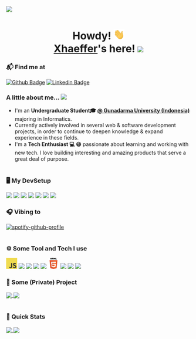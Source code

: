 <h1><img src="https://github.com/amandewatnitrr/amandewatnitrr/blob/main/header_.png?raw=true"></h1>
<h1 align="center">Howdy! <img width="30px" margin="0px" src="https://raw.githubusercontent.com/ABSphreak/ABSphreak/master/gifs/Hi.gif"><br><a href="https://github.com/xhaeffer">Xhaeffer</a>'s here! <img height="30px" src="https://emojis.slackmojis.com/emojis/images/1531849430/4246/blob-sunglasses.gif?1531849430"></h1>


### 📬 Find me at
[![Github Badge](http://img.shields.io/badge/-Github-black?style=flat-square&logo=github)](https://github.com/xhaeffer/)
[![Linkedin Badge](https://img.shields.io/badge/-LinkedIn-blue?style=flat-square&logo=Linkedin&logoColor=white)](https://www.linkedin.com/in/subhansp/)


### A little about me...  <img src="https://media.giphy.com/media/VgCDAzcKvsR6OM0uWg/giphy.gif" width="50"> 
- I'm an **Undergraduate Student🎓 [@ Gunadarma University (Indonesia)](https://www.gunadarma.ac.id/)** majoring in Informatics.
- Currently actively involved in several web & software development projects, in order to continue to deepen knowledge & expand experience in these fields.
- I'm a **Tech Enthusiast 💻 😃** passionate about learning and working with new tech. I love building interesting and amazing products that serve a great deal of purpose.
<br/><br/>

  
### 🖥️ My DevSetup
<img src="https://img.shields.io/badge/Ideapad-555555.svg?&style=flat-square&logo=Lenovo&logoColor=E2231A"> <img src="https://img.shields.io/badge/Windows-555555.svg?&style=flat-square&logo=windows&logoColor=0078D6"> <img src="https://img.shields.io/badge/Chrome-555555.svg?&style=flat-square&logo=google-chrome&logoColor=FABC0C"> <img src="https://img.shields.io/badge/VS Code-555555?style=flat-square&logo=visual-studio-code&logoColor=007ACC"> <img src="https://img.shields.io/badge/Terminal-555555.svg?&style=flat-square&logo=powershell&logoColor=white"> <img src="https://img.shields.io/badge/Jupyter-555555.svg?&style=flat-square&logo=jupyter&logoColor=F37626"> <img src="https://img.shields.io/badge/Spotify-555555.svg?&style=flat-square&logo=spotify&logoColor=1ED760"> 


### 🎧 Vibing to
[![spotify-github-profile](https://spotify-github-profile.vercel.app/api/view?uid=johnston_db&cover_image=true&theme=novatorem&show_offline=false&interchange=true&bar_color=53b14f&bar_color_cover=true)](https://open.spotify.com/user/johnston_dsb)
<br/><br/>

### ⚙️ Some Tool and Tech I use
<code><img height="30" src="https://raw.githubusercontent.com/github/explore/80688e429a7d4ef2fca1e82350fe8e3517d3494d/topics/javascript/javascript.png"></code>
<code><img height="30" src="https://avatars3.githubusercontent.com/u/9950313?s=200&v=4"></code>
<code><img height="30" src="https://go.dev/blog/go-brand/Go-Logo/PNG/Go-Logo_Blue.png"></code>
<code><img height="30" src="https://upload.wikimedia.org/wikipedia/commons/thumb/c/c3/Python-logo-notext.svg/1869px-Python-logo-notext.svg.png"></code>
<code><img height="30" src="https://avatars1.githubusercontent.com/u/45120?s=200&v=4"></code>
<code><img height="30" src="https://raw.githubusercontent.com/github/explore/80688e429a7d4ef2fca1e82350fe8e3517d3494d/topics/html/html.png"></code>
<code><img height="30" src="https://avatars1.githubusercontent.com/u/1517864?s=200&v=4"></code>
<code><img height="30" src="https://avatars1.githubusercontent.com/u/2918581?s=200&v=4"></code>
<code><img height="30" src="https://avatars3.githubusercontent.com/u/18133?s=200&v=4"></code>


### 🤫 Some (Private) Project
<a href="https://github.com/SuikaBot">
  <img height=100 align="center" src="https://github-readme-stats-xhaeffers-projects.vercel.app/api/pin/?username=hasyim404&repo=wangsap-bot&show_owner=true" />
</a>
<a href="https://github.com/SuikaBot">
  <img height=100 align="center" src="https://github-readme-stats-xhaeffers-projects.vercel.app/api/pin/?username=lussyanast&repo=bajobliss&show_owner=true" />
</a>
<br/><br/>

### 🚀 Quick Stats
<a href="https://github.com/xhaeffer">
  <img height=120 align="center" src="https://github-readme-stats-xhaeffers-projects.vercel.app/api?username=xhaeffer&show_icons=true&theme=bear#gh-dark-mode-only" />
</a>
<a href="https://github.com/xhaeffer">
  <img height=120 align="center" src="https://github-readme-stats-xhaeffers-projects.vercel.app/api/top-langs?username=xhaeffer&layout=compact&card_width=335&theme=bear#gh-dark-mode-only&langs_count=8" />
</a>

